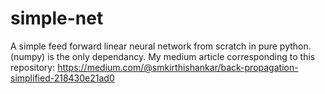 # simple-net
A simple feed forward linear neural network from scratch in pure python. (numpy) is the only dependancy. My medium article corresponding to this repository: https://medium.com/@smkirthishankar/back-propagation-simplified-218430e21ad0
